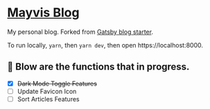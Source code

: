 # [Mayvis Blog](https://mayvisblog.com/)

My personal blog. Forked from [Gatsby blog starter](https://github.com/gatsbyjs/gatsby-starter-blog). 

To run locally, `yarn`, then `yarn dev`, then open https://localhost:8000.

## 🚀 Blow are the functions that in progress. 

- [x] ~~Dark Mode Toggle Features~~
- [ ] Update Favicon Icon
- [ ] Sort Articles Features
